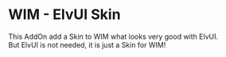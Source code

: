 # WIM - ElvUI Skin
This AddOn add a Skin to WIM what looks very good with ElvUI.  
But ElvUI is not needed, it is just a Skin for WIM!
